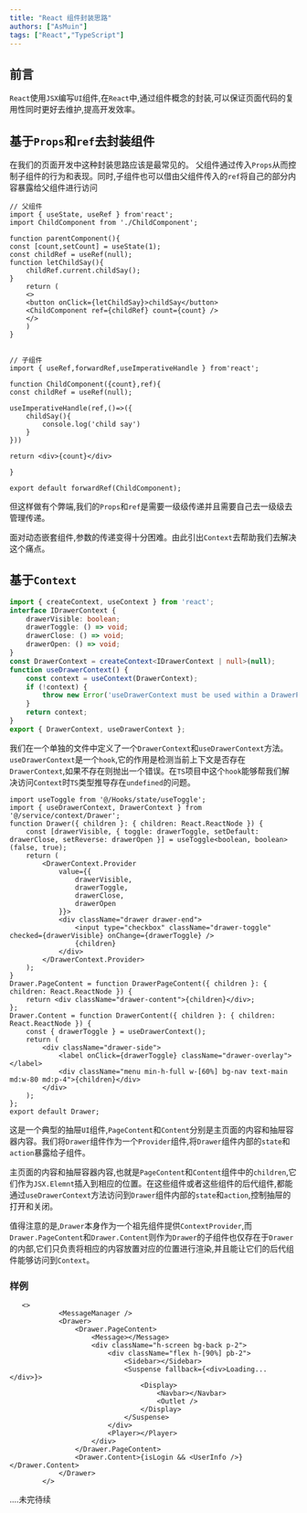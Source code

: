 ```yaml
---
title: "React 组件封装思路"
authors: ["AsMuin"]
tags: ["React","TypeScript"]
---
```


## 前言

`React`使用`JSX`编写`UI`组件,在`React`中,通过组件概念的封装,可以保证页面代码的复用性同时更好去维护,提高开发效率。

## 基于`Props`和`ref`去封装组件

在我们的页面开发中这种封装思路应该是最常见的。
父组件通过传入`Props`从而控制子组件的行为和表现。同时,子组件也可以借由父组件传入的`ref`将自己的部分内容暴露给父组件进行访问
```tsx
// 父组件
import { useState, useRef } from'react';
import ChildComponent from './ChildComponent';

function parentComponent(){
const [count,setCount] = useState(1);
const childRef = useRef(null);
function letChildSay(){
    childRef.current.childSay();
}
    return (
    <>
    <button onClick={letChildSay}>childSay</button>
    <ChildComponent ref={childRef} count={count} />
    </>
    )
}


// 子组件
import { useRef,forwardRef,useImperativeHandle } from'react';

function ChildComponent({count},ref){
const childRef = useRef(null);

useImperativeHandle(ref,()=>({
    childSay(){
        console.log('child say')
    }
}))

return <div>{count}</div>

}

export default forwardRef(ChildComponent);
```

但这样做有个弊端,我们的`Props`和`ref`是需要一级级传递并且需要自己去一级级去管理传递。

面对动态嵌套组件,参数的传递变得十分困难。由此引出`Context`去帮助我们去解决这个痛点。

## 基于`Context`

```ts
import { createContext, useContext } from 'react';
interface IDrawerContext {
    drawerVisible: boolean;
    drawerToggle: () => void;
    drawerClose: () => void;
    drawerOpen: () => void;
}
const DrawerContext = createContext<IDrawerContext | null>(null);
function useDrawerContext() {
    const context = useContext(DrawerContext);
    if (!context) {
        throw new Error('useDrawerContext must be used within a DrawerProvider');
    }
    return context;
}
export { DrawerContext, useDrawerContext };
```

我们在一个单独的文件中定义了一个`DrawerContext`和`useDrawerContext`方法。`useDrawerContext`是一个`hook`,它的作用是检测当前上下文是否存在`DrawerContext`,如果不存在则抛出一个错误。在`TS`项目中这个`hook`能够帮我们解决访问`Context`时`TS`类型推导存在`undefined`的问题。

```tsx
import useToggle from '@/Hooks/state/useToggle';
import { useDrawerContext, DrawerContext } from '@/service/context/Drawer';
function Drawer({ children }: { children: React.ReactNode }) {
    const [drawerVisible, { toggle: drawerToggle, setDefault: drawerClose, setReverse: drawerOpen }] = useToggle<boolean, boolean>(false, true);
    return (
        <DrawerContext.Provider
            value={{
                drawerVisible,
                drawerToggle,
                drawerClose,
                drawerOpen
            }}>
            <div className="drawer drawer-end">
                <input type="checkbox" className="drawer-toggle" checked={drawerVisible} onChange={drawerToggle} />
                {children}
            </div>
        </DrawerContext.Provider>
    );
}
Drawer.PageContent = function DrawerPageContent({ children }: { children: React.ReactNode }) {
    return <div className="drawer-content">{children}</div>;
};
Drawer.Content = function DrawerContent({ children }: { children: React.ReactNode }) {
    const { drawerToggle } = useDrawerContext();
    return (
        <div className="drawer-side">
            <label onClick={drawerToggle} className="drawer-overlay"></label>
            <div className="menu min-h-full w-[60%] bg-nav text-main md:w-80 md:p-4">{children}</div>
        </div>
    );
};
export default Drawer;
```
这是一个典型的抽屉`UI`组件,`PageContent`和`Content`分别是主页面的内容和抽屉容器内容。我们将`Drawer`组件作为一个`Provider`组件,将`Drawer`组件内部的`state`和`action`暴露给子组件。

主页面的内容和抽屉容器内容,也就是`PageContent`和`Content`组件中的`children`,它们作为`JSX.Elemnt`插入到相应的位置。在这些组件或者这些组件的后代组件,都能通过`useDrawerContext`方法访问到`Drawer`组件内部的`state`和`action`,控制抽屉的打开和关闭。

值得注意的是,`Drawer`本身作为一个祖先组件提供`ContextProvider`,而`Drawer.PageContent`和`Drawer.Content`则作为`Drawer`的子组件也仅存在于`Drawer`的内部,它们只负责将相应的内容放置对应的位置进行渲染,并且能让它们的后代组件能够访问到`Context`。

### 样例

```tsx
   <>
            <MessageManager />
            <Drawer>
                <Drawer.PageContent>
                    <Message></Message>
                    <div className="h-screen bg-back p-2">
                        <div className="flex h-[90%] pb-2">
                            <Sidebar></Sidebar>
                            <Suspense fallback={<div>Loading...</div>}>
                                <Display>
                                    <Navbar></Navbar>
                                    <Outlet />
                                </Display>
                            </Suspense>
                        </div>
                        <Player></Player>
                    </div>
                </Drawer.PageContent>
                <Drawer.Content>{isLogin && <UserInfo />}</Drawer.Content>
            </Drawer>
        </>
```

....未完待续